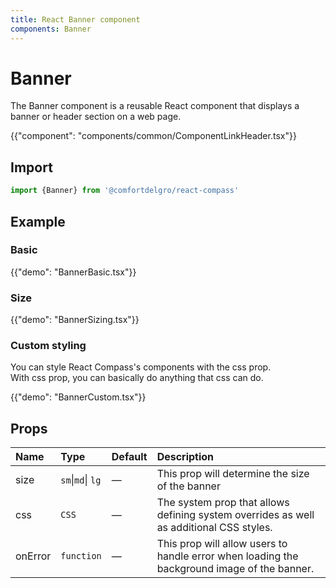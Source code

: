 ```yaml
---
title: React Banner component
components: Banner
---
```


# Banner

<p class="description">The Banner component is a reusable React component that displays a banner or header section on a web page.</p>

{{"component": "components/common/ComponentLinkHeader.tsx"}}

## Import

```js
import {Banner} from '@comfortdelgro/react-compass'
```

## Example

### Basic

{{"demo": "BannerBasic.tsx"}}

### Size

{{"demo": "BannerSizing.tsx"}}

### Custom styling

You can style React Compass's components with the css prop.<br>
With css prop, you can basically do anything that css can do.

{{"demo": "BannerCustom.tsx"}}

## Props

| Name    | Type              | Default | Description                                                                                 |
| :------ | :---------------- | :------ | :------------------------------------------------------------------------------------------ |
| size    | `sm`\|`md`\| `lg` | —       | This prop will determine the size of the banner                                             |
| css     | `CSS`             | —       | The system prop that allows defining system overrides as well as additional CSS styles.     |
| onError | `function`        | —       | This prop will allow users to handle error when loading the background image of the banner. |
